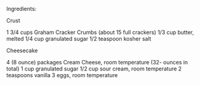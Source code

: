 Ingredients:

Crust

1 3/4 cups Graham Cracker Crumbs (about 15 full crackers)
1/3 cup butter, melted
1/4 cup granulated sugar
1/2 teaspoon kosher salt


Cheesecake

4 (8 ounce) packages Cream Cheese, room temperature (32- ounces in total)
1 cup granulated sugar
1/2 cup sour cream, room temperature
2 teaspoons vanilla
3 eggs, room temperature